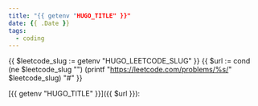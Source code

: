 ```yaml
---
title: "{{ getenv "HUGO_TITLE" }}"
date: {{ .Date }}
tags:
  - coding
---
```


{{ $leetcode_slug := getenv "HUGO_LEETCODE_SLUG" }}
{{ $url := cond (ne $leetcode_slug "") (printf "https://leetcode.com/problems/%s/" $leetcode_slug) "#" }}

[{{ getenv "HUGO_TITLE" }}]({{ $url }}):

```python
```
